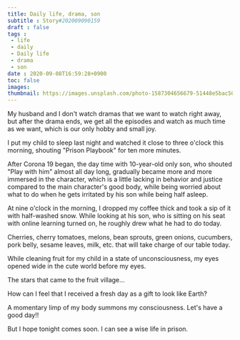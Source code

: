 ```yaml
---
title: Daily life, drama, son
subtitle : Story#202009090159
draft : false
tags :
 - life
 - daily
 - Daily life
 - drama
 - son
date : 2020-09-08T16:59:28+0900
toc: false
images: 
thumbnail: https://images.unsplash.com/photo-1587304656679-51448e5bac50?ixlib=rb-1.2.1&q=80&fm=jpg&crop=entropy&cs=tinysrgb&w=1080&fit=max&ixid=eyJhcHBfaWQiOjE1NTU0OX0
---
```


My husband and I don't watch dramas that we want to watch right away, but after the drama ends, we get all the episodes and watch as much time as we want, which is our only hobby and small joy.  

I put my child to sleep last night and watched it close to three o'clock this morning, shouting "Prison Playbook" for ten more minutes.  

After Corona 19 began, the day time with 10-year-old only son, who shouted "Play with him" almost all day long, gradually became more and more immersed in the character, which is a little lacking in behavior and justice compared to the main character's good body, while being worried about what to do when he gets irritated by his son while being half asleep.  

At nine o'clock in the morning, I dropped my coffee thick and took a sip of it with half-washed snow. While looking at his son, who is sitting on his seat with online learning turned on, he roughly drew what he had to do today.   

Cherries, cherry tomatoes, melons, bean sprouts, green onions, cucumbers, pork belly, sesame leaves, milk, etc. that will take charge of our table today.  

While cleaning fruit for my child in a state of unconsciousness, my eyes opened wide in the cute world before my eyes.  

The stars that came to the fruit village...  

How can I feel that I received a fresh day as a gift to look like Earth?  

A momentary limp of my body summons my consciousness. Let's have a good day!!  

But I hope tonight comes soon. I can see a wise life in prison.  

